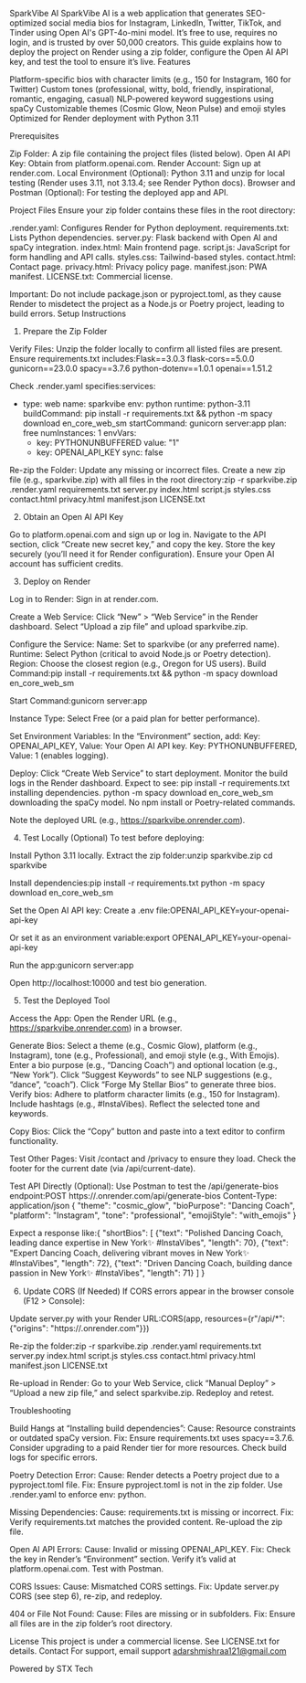 SparkVibe AI
SparkVibe AI is a web application that generates SEO-optimized social media bios for Instagram, LinkedIn, Twitter, TikTok, and Tinder using Open AI's GPT-4o-mini model. It’s free to use, requires no login, and is trusted by over 50,000 creators. This guide explains how to deploy the project on Render using a zip folder, configure the Open AI API key, and test the tool to ensure it’s live.
Features

Platform-specific bios with character limits (e.g., 150 for Instagram, 160 for Twitter)
Custom tones (professional, witty, bold, friendly, inspirational, romantic, engaging, casual)
NLP-powered keyword suggestions using spaCy
Customizable themes (Cosmic Glow, Neon Pulse) and emoji styles
Optimized for Render deployment with Python 3.11

Prerequisites

Zip Folder: A zip file containing the project files (listed below).
Open AI API Key: Obtain from platform.openai.com.
Render Account: Sign up at render.com.
Local Environment (Optional): Python 3.11 and unzip for local testing (Render uses 3.11, not 3.13.4; see Render Python docs).
Browser and Postman (Optional): For testing the deployed app and API.

Project Files
Ensure your zip folder contains these files in the root directory:

.render.yaml: Configures Render for Python deployment.
requirements.txt: Lists Python dependencies.
server.py: Flask backend with Open AI and spaCy integration.
index.html: Main frontend page.
script.js: JavaScript for form handling and API calls.
styles.css: Tailwind-based styles.
contact.html: Contact page.
privacy.html: Privacy policy page.
manifest.json: PWA manifest.
LICENSE.txt: Commercial license.

Important: Do not include package.json or pyproject.toml, as they cause Render to misdetect the project as a Node.js or Poetry project, leading to build errors.
Setup Instructions
1. Prepare the Zip Folder

Verify Files:
Unzip the folder locally to confirm all listed files are present.
Ensure requirements.txt includes:Flask==3.0.3
flask-cors==5.0.0
gunicorn==23.0.0
spacy==3.7.6
python-dotenv==1.0.1
openai==1.51.2


Check .render.yaml specifies:services:
  - type: web
    name: sparkvibe
    env: python
    runtime: python-3.11
    buildCommand: pip install -r requirements.txt && python -m spacy download en_core_web_sm
    startCommand: gunicorn server:app
    plan: free
    numInstances: 1
    envVars:
      - key: PYTHONUNBUFFERED
        value: "1"
      - key: OPENAI_API_KEY
        sync: false




Re-zip the Folder:
Update any missing or incorrect files.
Create a new zip file (e.g., sparkvibe.zip) with all files in the root directory:zip -r sparkvibe.zip .render.yaml requirements.txt server.py index.html script.js styles.css contact.html privacy.html manifest.json LICENSE.txt





2. Obtain an Open AI API Key

Go to platform.openai.com and sign up or log in.
Navigate to the API section, click “Create new secret key,” and copy the key.
Store the key securely (you’ll need it for Render configuration).
Ensure your Open AI account has sufficient credits.

3. Deploy on Render

Log in to Render:
Sign in at render.com.


Create a Web Service:
Click “New” > “Web Service” in the Render dashboard.
Select “Upload a zip file” and upload sparkvibe.zip.


Configure the Service:
Name: Set to sparkvibe (or any preferred name).
Runtime: Select Python (critical to avoid Node.js or Poetry detection).
Region: Choose the closest region (e.g., Oregon for US users).
Build Command:pip install -r requirements.txt && python -m spacy download en_core_web_sm


Start Command:gunicorn server:app


Instance Type: Select Free (or a paid plan for better performance).


Set Environment Variables:
In the “Environment” section, add:
Key: OPENAI_API_KEY, Value: Your Open AI API key.
Key: PYTHONUNBUFFERED, Value: 1 (enables logging).




Deploy:
Click “Create Web Service” to start deployment.
Monitor the build logs in the Render dashboard.
Expect to see:
pip install -r requirements.txt installing dependencies.
python -m spacy download en_core_web_sm downloading the spaCy model.
No npm install or Poetry-related commands.


Note the deployed URL (e.g., https://sparkvibe.onrender.com).



4. Test Locally (Optional)
To test before deploying:

Install Python 3.11 locally.
Extract the zip folder:unzip sparkvibe.zip
cd sparkvibe


Install dependencies:pip install -r requirements.txt
python -m spacy download en_core_web_sm


Set the Open AI API key:
Create a .env file:OPENAI_API_KEY=your-openai-api-key


Or set it as an environment variable:export OPENAI_API_KEY=your-openai-api-key




Run the app:gunicorn server:app


Open http://localhost:10000 and test bio generation.

5. Test the Deployed Tool

Access the App:
Open the Render URL (e.g., https://sparkvibe.onrender.com) in a browser.


Generate Bios:
Select a theme (e.g., Cosmic Glow), platform (e.g., Instagram), tone (e.g., Professional), and emoji style (e.g., With Emojis).
Enter a bio purpose (e.g., “Dancing Coach”) and optional location (e.g., “New York”).
Click “Suggest Keywords” to see NLP suggestions (e.g., “dance”, “coach”).
Click “Forge My Stellar Bios” to generate three bios.
Verify bios:
Adhere to platform character limits (e.g., 150 for Instagram).
Include hashtags (e.g., #InstaVibes).
Reflect the selected tone and keywords.




Copy Bios:
Click the “Copy” button and paste into a text editor to confirm functionality.


Test Other Pages:
Visit /contact and /privacy to ensure they load.
Check the footer for the current date (via /api/current-date).


Test API Directly (Optional):
Use Postman to test the /api/generate-bios endpoint:POST https://<your-service>.onrender.com/api/generate-bios
Content-Type: application/json
{
  "theme": "cosmic_glow",
  "bioPurpose": "Dancing Coach",
  "platform": "Instagram",
  "tone": "professional",
  "emojiStyle": "with_emojis"
}


Expect a response like:{
  "shortBios": [
    {"text": "Polished Dancing Coach, leading dance expertise in New York✨ #InstaVibes", "length": 70},
    {"text": "Expert Dancing Coach, delivering vibrant moves in New York✨ #InstaVibes", "length": 72},
    {"text": "Driven Dancing Coach, building dance passion in New York✨ #InstaVibes", "length": 71}
  ]
}





6. Update CORS (If Needed)
If CORS errors appear in the browser console (F12 > Console):

Update server.py with your Render URL:CORS(app, resources={r"/api/*": {"origins": "https://<your-service>.onrender.com"}})


Re-zip the folder:zip -r sparkvibe.zip .render.yaml requirements.txt server.py index.html script.js styles.css contact.html privacy.html manifest.json LICENSE.txt


Re-upload in Render:
Go to your Web Service, click “Manual Deploy” > “Upload a new zip file,” and select sparkvibe.zip.
Redeploy and retest.



Troubleshooting

Build Hangs at “Installing build dependencies”:
Cause: Resource constraints or outdated spaCy version.
Fix: Ensure requirements.txt uses spacy==3.7.6. Consider upgrading to a paid Render tier for more resources. Check build logs for specific errors.


Poetry Detection Error:
Cause: Render detects a Poetry project due to a pyproject.toml file.
Fix: Ensure pyproject.toml is not in the zip folder. Use .render.yaml to enforce env: python.


Missing Dependencies:
Cause: requirements.txt is missing or incorrect.
Fix: Verify requirements.txt matches the provided content. Re-upload the zip file.


Open AI API Errors:
Cause: Invalid or missing OPENAI_API_KEY.
Fix: Check the key in Render’s “Environment” section. Verify it’s valid at platform.openai.com. Test with Postman.


CORS Issues:
Cause: Mismatched CORS settings.
Fix: Update server.py CORS (see step 6), re-zip, and redeploy.


404 or File Not Found:
Cause: Files are missing or in subfolders.
Fix: Ensure all files are in the zip folder’s root directory.



License
This project is under a commercial license. See LICENSE.txt for details.
Contact
For support, email support adarshmishraa121@gmail.com

Powered by STX Tech
